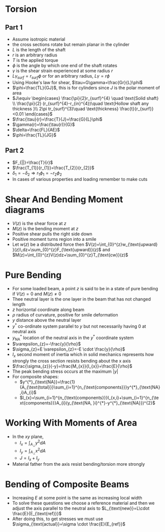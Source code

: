 # Torsion
## Part 1
- Assume isotropic material
- the cross sections rotate but remain planar in the cylinder
- $L$ is the length of the shaft
- $r$ is an arbitrary radius
- $T$ is the applied torque
- $\phi$ is the angle by which one end of the shaft rotates
- $\gamma$ is the shear strain experienced at some radius $r$
- $L\gamma_{surf}=r_{surf}\phi$ or for an arbitrary radius, $L\gamma=r\phi$
- Using Hooke's law for shear, $\tau=G\gamma=\frac{Gr}{L}\phi$
- $\phi=\frac{TL}{GJ}$, this is for cylinders since $J$ is the polar moment of area
- $J\equiv \begin{cases} \frac{\pi}{2}r_{surf}^{4} \quad \text{Solid shaft} \\ \frac{\pi}{2} (r_{surf}^{4}-r_{in}^{4})\quad \text{Hollow shaft any thickness }\\ 2\pi tr_{surf}^{3}\quad \text{thickness} \frac{t}{r_{surf}}<0.01 \end{cases}$ 
- $\frac{\tau}{r}=\frac{T}{J}=\frac{G}{L}\phi$
- $\gamma(r)=\frac{\tau(r)}{G}$
- $\delta=\frac{FL}{AE}$
- $\phi=\frac{TL}{JG}$
## Part 2
- $F_{||}=\frac{T}{r}$
- $\frac{T_{1}}{r_{1}}=\frac{T_{2}}{r_{2}}$
- $\delta_{1}=-\delta_{2}\Rightarrow r_{1}\phi_{1}=-r_{2}\phi_{2}$
- In cases of various properties and loading remember to make cuts
# Shear And Bending Moment diagrams
- $V(z)$ is the shear force at $z$
- $M(z)$ is the bending moment at $z$
- Positive shear pulls the right side down
- Positive moment turns region into a smile
- Let $w(z)$ be a distributed force then $V(z)=\int_{0}^{z}w_{\text{upward} }(z)\,dz+\sum_{0}^{z}F_{\text{upward}}(z)$ and $M(z)=\int_{0}^{z}V(z)dz+\sum_{0}^{z}T_{\text{cw}}(z)$
# Pure Bending
- For some loaded beam, a point $z$ is said to be in a state of pure bending if $V(z)=0$ and $M(z)\neq0$
- Thee neutral layer is the one layer in the beam that has not changed length
- $z$ horizontal coordinate along beam
- $\rho$ radius of curvature, positive for smile deformation
- $y$ distance above the neutral layer
- $y^*$ co-ordinate system parallel to $y$ but not necessarily having $0$ at neutral axis 
- $y^{*}_{\text{NA}}$ location of the neutral axis  in the $y^*$ coordinate system
- $\varepsilon_{z}=-\frac{y}{\rho}$
- $\sigma_{z}=E \varepsilon_{z}=-E \cdot \frac{y}{\rho}$
- $I_x$ second moment of inertia which in solid mechanics represents how strongly the cross section resists bending about the x axis
- $\frac{\sigma_{z}}{-y}=\frac{M_{x}}{I_{x}}=\frac{E}{\rho}$
- The peak bending stress occurs at the maximum $|y|$
- For composite shapes:
	- $y^{*}_{\text{NA}}=\frac{1}{A_{\text{total}}}\sum_{i=1}^{n_{\text{components}}}y^{*}_{\text{NA},i}A_{i}$
	- $I_{x}=\sum_{i=1}^{n_{\text{components}}}I_{x,i}+\sum_{i=1}^{n_{\text{components}}}A_{i}(y_{\text{NA, }i}^{*}-y^{*}_{\text{NA}})^{2}$
# Working With Moments of Area
- In the $xy$ plane,
	- $I_{x}=\int_{A_{\perp}}y^2dA$
	- $I_{y}=\int_{A_{\perp}}x^2dA$
	- $J=I_{x}+I_{y}$
- Material father from the axis resist bending/torsion more strongly
# Bending of Composite Beams
 - Increasing $E$ at some point is the same as increasing local width
 - To solve these questions we choose a reference material and then we adjust the axis parallel to the neutral axis to $L_{\text{new}}=L\cdot \frac{E}{E_{\text{ref}}}$
 - After doing this, to get stresses we must use $\sigma_{\text{actual}}=\sigma \cdot \frac{E}{E_{ref}}$